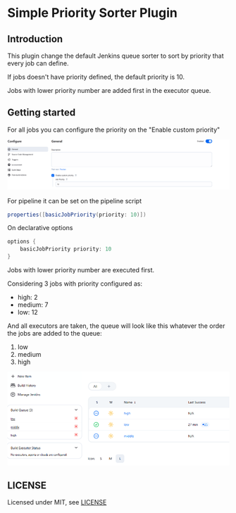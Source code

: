 # Simple Priority Sorter Plugin

## Introduction

This plugin change the default Jenkins queue sorter to sort by priority that every job can define.

If jobs doesn't have priority defined, the default priority is 10.

Jobs with lower priority number are added first in the executor queue.

## Getting started

For all jobs you can configure the priority on the "Enable custom priority"

![priority configuration](docs/job.png)

For pipeline it can be set on the pipeline script

```groovy
properties([basicJobPriority(priority: 10)])
```

On declarative options

```groovy
options {
    basicJobPriority priority: 10
}
```

Jobs with lower priority number are executed first.

Considering 3 jobs with priority configured as:

- high: 2
- medium: 7
- low: 12

And all executors are taken, the queue will look like this whatever the order the jobs are added to the queue:

1. low
2. medium
3. high

![priority configuration](docs/queue.png)

## LICENSE

Licensed under MIT, see [LICENSE](LICENSE.md)

